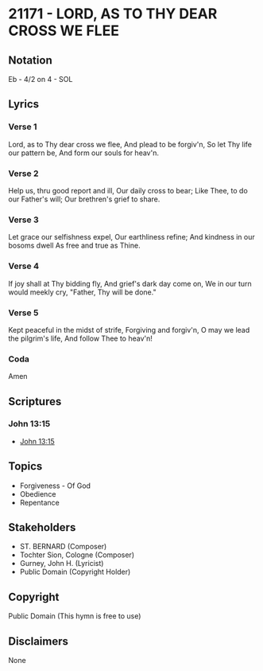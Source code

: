# 21171 - LORD, AS TO THY DEAR CROSS WE FLEE

## Notation

Eb - 4/2 on 4 - SOL

## Lyrics

### Verse 1

Lord, as to Thy dear cross we flee, And plead to be forgiv'n, So let Thy life our pattern be, And form our souls for heav'n.

### Verse 2

Help us, thru good report and ill, Our daily cross to bear; Like Thee, to do our Father's will; Our brethren's grief to share.

### Verse 3

Let grace our selfishness expel, Our earthliness refine; And kindness in our bosoms dwell As free and true as Thine.

### Verse 4

If joy shall at Thy bidding fly, And grief's dark day come on, We in our turn would meekly cry, "Father, Thy will be done."

### Verse 5

Kept peaceful in the midst of strife, Forgiving and forgiv'n, O may we lead the pilgrim's life, And follow Thee to heav'n!

### Coda

Amen


## Scriptures

### John 13:15

- [John 13:15](https://www.biblegateway.com/passage/?search=John%2013%3A15)


## Topics

- Forgiveness - Of God
- Obedience
- Repentance

## Stakeholders

- ST. BERNARD (Composer)
- Tochter Sion, Cologne (Composer)
- Gurney, John H. (Lyricist)
- Public Domain (Copyright Holder)

## Copyright

Public Domain
(This hymn is free to use)

## Disclaimers

None

